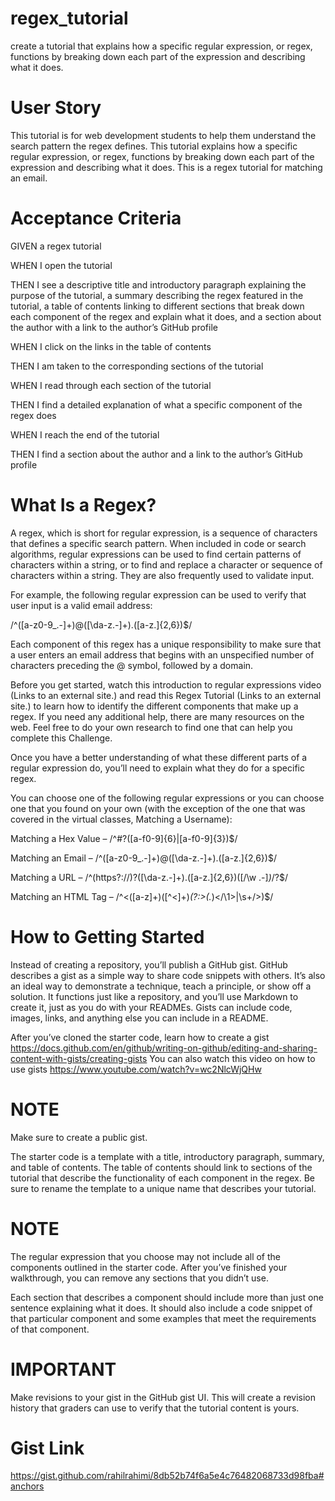 # regex_tutorial
create a tutorial that explains how a specific regular expression, or regex, functions by breaking down each part of the expression and describing what it does.

# User Story
This tutorial is for web development students to help them understand the search pattern the regex defines. This tutorial explains how a specific regular expression, or regex, functions by breaking down each part of the expression and describing what it does. This is a regex tutorial for matching an email.

# Acceptance Criteria

GIVEN a regex tutorial

WHEN I open the tutorial

THEN I see a descriptive title and introductory paragraph explaining the purpose of the tutorial, a summary describing the regex featured in the tutorial, a table of contents linking to different sections that break down each component of the regex and explain what it does, and a section about the author with a link to the author’s GitHub profile

WHEN I click on the links in the table of contents

THEN I am taken to the corresponding sections of the tutorial

WHEN I read through each section of the tutorial

THEN I find a detailed explanation of what a specific component of the regex does

WHEN I reach the end of the tutorial

THEN I find a section about the author and a link to the author’s GitHub profile

# What Is a Regex?
A regex, which is short for regular expression, is a sequence of characters that defines a specific search pattern. When included in code or search algorithms, regular expressions can be used to find certain patterns of characters within a string, or to find and replace a character or sequence of characters within a string. They are also frequently used to validate input.

For example, the following regular expression can be used to verify that user input is a valid email address:

/^([a-z0-9_\.-]+)@([\da-z\.-]+)\.([a-z\.]{2,6})$/

Each component of this regex has a unique responsibility to make sure that a user enters an email address that begins with an unspecified number of characters preceding the @ symbol, followed by a domain.

Before you get started, watch this introduction to regular expressions video (Links to an external site.) and read this Regex Tutorial (Links to an external site.) to learn how to identify the different components that make up a regex. If you need any additional help, there are many resources on the web. Feel free to do your own research to find one that can help you complete this Challenge.

Once you have a better understanding of what these different parts of a regular expression do, you’ll need to explain what they do for a specific regex.

You can choose one of the following regular expressions or you can choose one that you found on your own (with the exception of the one that was covered in the virtual classes, Matching a Username):

Matching a Hex Value – /^#?([a-f0-9]{6}|[a-f0-9]{3})$/

Matching an Email – /^([a-z0-9_\.-]+)@([\da-z\.-]+)\.([a-z\.]{2,6})$/

Matching a URL – /^(https?:\/\/)?([\da-z\.-]+)\.([a-z\.]{2,6})([\/\w \.-]*)*\/?$/

Matching an HTML Tag – /^<([a-z]+)([^<]+)*(?:>(.*)<\/\1>|\s+\/>)$/

# How to Getting Started
Instead of creating a repository, you’ll publish a GitHub gist. GitHub describes a gist as a simple way to share code snippets with others. It’s also an ideal way to demonstrate a technique, teach a principle, or show off a solution. It functions just like a repository, and you’ll use Markdown to create it, just as you do with your READMEs. Gists can include code, images, links, and anything else you can include in a README.

After you’ve cloned the starter code, learn how to create a gist https://docs.github.com/en/github/writing-on-github/editing-and-sharing-content-with-gists/creating-gists
 You can also watch this video on how to use gists https://www.youtube.com/watch?v=wc2NlcWjQHw

# NOTE
Make sure to create a public gist.

The starter code is a template with a title, introductory paragraph, summary, and table of contents. The table of contents should link to sections of the tutorial that describe the functionality of each component in the regex. Be sure to rename the template to a unique name that describes your tutorial.

# NOTE
The regular expression that you choose may not include all of the components outlined in the starter code. After you’ve finished your walkthrough, you can remove any sections that you didn’t use.

Each section that describes a component should include more than just one sentence explaining what it does. It should also include a code snippet of that particular component and some examples that meet the requirements of that component.

# IMPORTANT
Make revisions to your gist in the GitHub gist UI. This will create a revision history that graders can use to verify that the tutorial content is yours.



# Gist Link
https://gist.github.com/rahilrahimi/8db52b74f6a5e4c76482068733d98fba#anchors